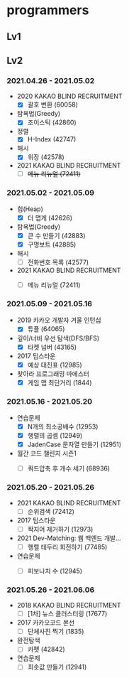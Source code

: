 # programmers

## Lv1


## Lv2
### 2021.04.26 - 2021.05.02

- 2020 KAKAO BLIND RECRUITMENT 
    - [x] 괄호 변환 (60058)
- 탐욕법(Greedy)
    - [x] 조이스틱 (42860)
- 정렬
    - [x] H-Index (42747)
- 해시
    - [x] 위장 (42578)
- 2021 KAKAO BLIND RECRUITMENT
    - [ ] ~~메뉴 리뉴얼 (72411)~~
    
### 2021.05.02 - 2021.05.09

- 힙(Heap)
    - [x] 더 맵게 (42626)
- 탐욕법(Greedy)
    - [x] 큰 수 만들기 (42883)
    - [x] 구명보트 (42885)
- 해시
    - [ ] 전화번호 목록 (42577)
- 2021 KAKAO BLIND RECRUITMENT
    - [ ] 메뉴 리뉴얼 (72411)


### 2021.05.09 - 2021.05.16

- 2019 카카오 개발자 겨울 인턴십
    - [x] 튜플 (64065)
- 깊이/너비 우선 탐색(DFS/BFS)
    - [x] 타켓 넘버 (43165)
- 2017 팁스타운
    - [x] 예상 대진표 (12985)
- 찾아라 프로그래밍 마에스터
    - [x] 게임 맵 최단거리 (1844)

### 2021.05.16 - 2021.05.20

- 연습문제
    - [x] N개의 최소공배수 (12953)
    - [x] 행렬의 곱셈 (12949)
    - [x] JadenCase 문자열 만들기 (12951)
- 월간 코드 챌린지 시즌1
    - [ ] 쿼드압축 후 개수 세기 (68936)


### 2021.05.20 - 2021.05.26

- 2021 KAKAO BLIND RECRUITMENT
    - [ ] 순위검색 (72412)
- 2017 팁스타운
    - [ ] 짝지어 제거하기 (12973)
- 2021 Dev-Matching: 웹 백엔드 개발...
    - [ ] 행렬 테두리 회전하기 (77485)
- 연습문제
    - [ ] 피보나치 수 (12945)


### 2021.05.26 - 2021.06.06

- 2018 KAKAO BLIND RECRUITMENT
    - [ ] [1차] 뉴스 클러스터링 (17677)
- 2017 카카오코드 본선
    - [ ] 단체사진 찍기 (1835)
- 완전탐색
    - [ ] 카펫 (42842)
- 연습문제
    - [ ] 최솟값 만들기 (12941)